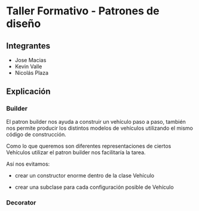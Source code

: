 # Taller Formativo - Patrones de diseño

## Integrantes

- Jose Macias
- Kevin Valle
- Nicolás Plaza

## Explicación

### Builder

El patron builder nos ayuda a construir un vehículo paso a paso, también nos permite producir los distintos modelos de vehículos utilizando el mismo código de construcción.

Como lo que queremos son diferentes representaciones de ciertos Vehículos utilizar el patron builder nos facilitaría la tarea.

Así nos evitamos: 

- crear un constructor enorme dentro de la clase Vehículo

- crear una subclase para cada configuración posible de Vehículo

### Decorator



